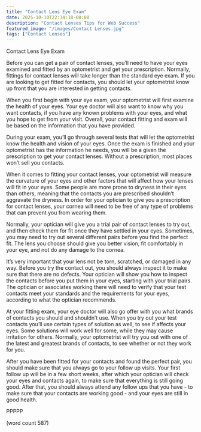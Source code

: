 ```yaml
---
title: "Contact Lens Eye Exam"
date: 2025-10-10T22:34:18-08:00
description: "Contact Lenses Tips for Web Success"
featured_image: "/images/Contact Lenses.jpg"
tags: ["Contact Lenses"]
---
```


Contact Lens Eye Exam

Before you can get a pair of contact lenses, you’ll need to have your eyes examined and fitted by an optometrist and get your prescription.  Normally, fittings for contact lenses will take longer than the standard eye exam.  If you are looking to get fitted for contacts, you should let your optometrist know up front that you are interested in getting contacts.

When you first begin with your eye exam, your optometrist will first examine the health of your eyes.  Your eye doctor will also want to know why you want contacts, if you have any known problems with your eyes, and what you hope to get from your visit.  Overall, your contact fitting and exam will be based on the information that you have provided.

During your exam, you’ll go through several tests that will let the optometrist know the health and vision of your eyes.  Once the exam is finished and your optometrist has the information he needs, you will be a given the prescription to get your contact lenses.  Without a prescription, most places won’t sell you contacts.

When it comes to fitting your contact lenses, your optometrist will measure the curvature of your eyes and other factors that will affect how your lenses will fit in your eyes.  Some people are more prone to dryness in their eyes than others, meaning that the contacts you are prescribed shouldn’t aggravate the dryness.  In order for your optician to give you a prescription for contact lenses, your cornea will need to be free of any type of problems that can prevent you from wearing them.

Normally, your optician will give you a trial pair of contact lenses to try out, and then check them for fit once they have settled in your eyes.  Sometimes, you may need to try out several different pairs before you find the perfect fit.  The lens you choose should give you better vision, fit comfortably in your eye, and not do any damage to the cornea.

It’s very important that your lens not be torn, scratched, or damaged in any way.  Before you try the contact out, you should always inspect it to make sure that there are no defects.  Your optician will show you how to inspect the contacts before you put them in your eyes, starting with your trial pairs.  The optician or associates working there will need to verify that your test contacts meet your standards and the requirements for your eyes, according to what the optician recommends.

At your fitting exam, your eye doctor will also go offer with you what brands of contacts you should and shouldn’t use.  When you try out your test contacts you’ll use certain types of solution as well, to see if affects your eyes.  Some solutions will work well for some, while they may cause irritation for others.  Normally, your optometrist will try you out with one of the latest and greatest brands of contacts, to see whether or not they work for you.

After you have been fitted for your contacts and found the perfect pair, you should make sure that you always go to your follow up visits.  Your first follow up will be in a few short weeks, after which your optician will check your eyes and contacts again, to make sure that everything is still going good.  After that, you should always attend any follow ups that you have - to make sure that your contacts are working good - and your eyes are still in good health.

PPPPP

(word count 587)
